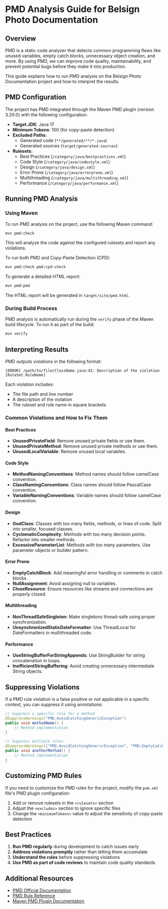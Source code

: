 # PMD Analysis Guide for Belsign Photo Documentation

## Overview

PMD is a static code analyzer that detects common programming flaws like unused variables, empty catch blocks, unnecessary object creation, and more. By using PMD, we can improve code quality, maintainability, and prevent potential bugs before they make it into production.

This guide explains how to run PMD analysis on the Belsign Photo Documentation project and how to interpret the results.

## PMD Configuration

The project has PMD integrated through the Maven PMD plugin (version 3.20.0) with the following configuration:

- **Target JDK**: Java 17
- **Minimum Tokens**: 100 (for copy-paste detection)
- **Excluded Paths**: 
  - Generated code (`**/generated/**/*.java`)
  - Generated sources (`target/generated-sources`)
- **Rulesets**:
  - Best Practices (`/category/java/bestpractices.xml`)
  - Code Style (`/category/java/codestyle.xml`)
  - Design (`/category/java/design.xml`)
  - Error Prone (`/category/java/errorprone.xml`)
  - Multithreading (`/category/java/multithreading.xml`)
  - Performance (`/category/java/performance.xml`)

## Running PMD Analysis

### Using Maven

To run PMD analysis on the project, use the following Maven command:

```bash
mvn pmd:check
```

This will analyze the code against the configured rulesets and report any violations.

To run both PMD and Copy-Paste Detection (CPD):

```bash
mvn pmd:check pmd:cpd-check
```

To generate a detailed HTML report:

```bash
mvn pmd:pmd
```

The HTML report will be generated in `target/site/pmd.html`.

### During Build Process

PMD analysis is automatically run during the `verify` phase of the Maven build lifecycle. To run it as part of the build:

```bash
mvn verify
```

## Interpreting Results

PMD outputs violations in the following format:

```
[ERROR] /path/to/file/ClassName.java:42: Description of the violation [RuleSet.RuleName]
```

Each violation includes:
- The file path and line number
- A description of the violation
- The ruleset and rule name in square brackets

### Common Violations and How to Fix Them

#### Best Practices

- **UnusedPrivateField**: Remove unused private fields or use them.
- **UnusedPrivateMethod**: Remove unused private methods or use them.
- **UnusedLocalVariable**: Remove unused local variables.

#### Code Style

- **MethodNamingConventions**: Method names should follow camelCase convention.
- **ClassNamingConventions**: Class names should follow PascalCase convention.
- **VariableNamingConventions**: Variable names should follow camelCase convention.

#### Design

- **GodClass**: Classes with too many fields, methods, or lines of code. Split into smaller, focused classes.
- **CyclomaticComplexity**: Methods with too many decision points. Refactor into smaller methods.
- **ExcessiveParameterList**: Methods with too many parameters. Use parameter objects or builder pattern.

#### Error Prone

- **EmptyCatchBlock**: Add meaningful error handling or comments in catch blocks.
- **NullAssignment**: Avoid assigning null to variables.
- **CloseResource**: Ensure resources like streams and connections are properly closed.

#### Multithreading

- **NonThreadSafeSingleton**: Make singletons thread-safe using proper synchronization.
- **UnsynchronizedStaticDateFormatter**: Use ThreadLocal for DateFormatters in multithreaded code.

#### Performance

- **UseStringBufferForStringAppends**: Use StringBuilder for string concatenation in loops.
- **InefficientStringBuffering**: Avoid creating unnecessary intermediate String objects.

## Suppressing Violations

If a PMD rule violation is a false positive or not applicable in a specific context, you can suppress it using annotations:

```java
// Suppress a specific rule for a method
@SuppressWarnings("PMD.AvoidCatchingGenericException")
public void methodName() {
    // Method implementation
}

// Suppress multiple rules
@SuppressWarnings({"PMD.AvoidCatchingGenericException", "PMD.EmptyCatchBlock"})
public void anotherMethod() {
    // Method implementation
}
```

## Customizing PMD Rules

If you need to customize the PMD rules for the project, modify the `pom.xml` file's PMD plugin configuration:

1. Add or remove rulesets in the `<rulesets>` section
2. Adjust the `<excludes>` section to ignore specific files
3. Change the `<minimumTokens>` value to adjust the sensitivity of copy-paste detection

## Best Practices

1. **Run PMD regularly** during development to catch issues early
2. **Address violations promptly** rather than letting them accumulate
3. **Understand the rules** before suppressing violations
4. **Use PMD as part of code reviews** to maintain code quality standards

## Additional Resources

- [PMD Official Documentation](https://pmd.github.io/)
- [PMD Rule Reference](https://pmd.github.io/latest/pmd_rules_java.html)
- [Maven PMD Plugin Documentation](https://maven.apache.org/plugins/maven-pmd-plugin/)